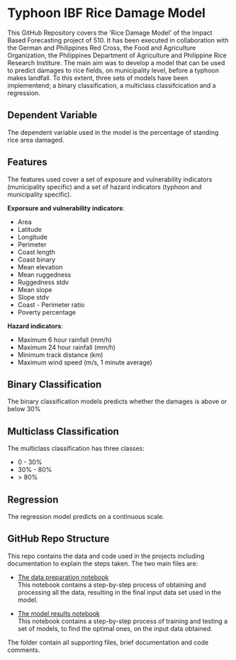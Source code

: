 # Typhoon IBF Rice Damage Model

This GitHub Repository covers the 'Rice Damage Model' of the Impact Based Forecasting project of 510. It has been executed in collaboration with the German and Philippines Red Cross, the Food and Agriculture Organization, the Philippines Department of Agriculture and Philippine Rice Research Institure. The main aim was to develop a model that can be used to predict damages to rice fields, on municipality level, before a typhoon makes landfall. To this extent, three sets of models have been implementend; a binary classification, a multiclass classifcication and a regression.  

## Dependent Variable

The dependent variable used in the model is the percentage of standing rice area damaged.

## Features

The features used cover a set of exposure and vulnerability indicators (municipality specific) and a set of hazard indicators (typhoon and municipality specific).

**Exporsure and vulnerability indicators**:
- Area
- Latitude
- Longitude
- Perimeter
- Coast length
- Coast binary
- Mean elevation
- Mean ruggedness
- Ruggedness stdv
- Mean slope
- Slope stdv
- Coast - Perimeter ratio
- Poverty percentage

**Hazard indicators**:
- Maximum 6 hour rainfall (mm/h)
- Maximum 24 hour rainfall (mm/h)
- Minimum track distance (km)
- Maximum wind speed (m/s, 1 minute average)


## Binary Classification

The binary classification models predicts whether the damages is above or below 30%

## Multiclass Classification

The multiclass classification has three classes:
- 0 - 30%
- 30% - 80%
- \> 80%

## Regression

The regression model predicts on a continuous scale.

## GitHub Repo Structure

This repo contains the data and code used in the projects including documentation to explain the steps taken. The two main files are:

- [The data preparation notebook](https://github.com/rodekruis/Typhoon_IBF_Rice_Damage_Model/blob/main/IBF_typhoon_model/data/data_preparation_notebook.ipynb) <br>
This notebook contains a step-by-step process of obtaining and processing all the data, resulting in the final input data set used in the model.


- [The model results notebook](https://github.com/rodekruis/Typhoon_IBF_Rice_Damage_Model/blob/main/IBF_typhoon_model/models/model_results.ipynb) <br>
This notebook contains a step-by-step process of training and testing a set of models, to find the optimal ones, on the input data obtained.

The folder contain all supporting files, brief documentation and code comments.